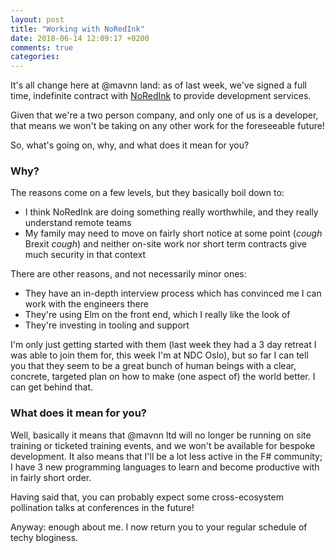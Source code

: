 ```yaml
---
layout: post
title: "Working with NoRedInk"
date: 2018-06-14 12:09:17 +0200
comments: true
categories: 
---
```

It's all change here at @mavnn land: as of last week, we've signed a full time, indefinite contract with [NoRedInk](https://www.noredink.com/) to provide development services.

Given that we're a two person company, and only one of us is a developer, that means we won't be taking on any other work for the foreseeable future!

So, what's going on, why, and what does it mean for you?

### Why?

The reasons come on a few levels, but they basically boil down to:

- I think NoRedInk are doing something really worthwhile, and they really understand remote teams
- My family may need to move on fairly short notice at some point (*cough* Brexit *cough*) and neither on-site work nor short term contracts give much security in that context

There are other reasons, and not necessarily minor ones:

- They have an in-depth interview process which has convinced me I can work with the engineers there
- They're using Elm on the front end, which I really like the look of
- They're investing in tooling and support

I'm only just getting started with them (last week they had a 3 day retreat I was able to join them for, this week I'm at NDC Oslo), but so far I can tell you that they seem to be a great bunch of human beings with a clear, concrete, targeted plan on how to make (one aspect of) the world better. I can get behind that.

### What does it mean for you?

Well, basically it means that @mavnn ltd will no longer be running on site training or ticketed training events, and we won't be available for bespoke development. It also means that I'll be a lot less active in the F# community; I have 3 new programming languages to learn and become productive with in fairly short order.

Having said that, you can probably expect some cross-ecosystem pollination talks at conferences in the future!

Anyway: enough about me. I now return you to your regular schedule of techy bloginess.

